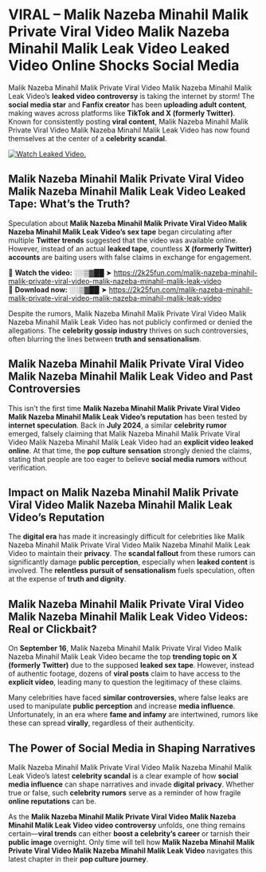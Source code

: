 # VIRAL – Malik Nazeba Minahil Malik Private Viral Video Malik Nazeba Minahil Malik Leak Video Leaked Video Online Shocks Social Media 

Malik Nazeba Minahil Malik Private Viral Video Malik Nazeba Minahil Malik Leak Video’s **leaked video controversy** is taking the internet by storm! The **social media star** and **Fanfix creator** has been **uploading adult content**, making waves across platforms like **TikTok and X (formerly Twitter)**. Known for consistently posting **viral content**, Malik Nazeba Minahil Malik Private Viral Video Malik Nazeba Minahil Malik Leak Video has now found themselves at the center of a **celebrity scandal**.  

[![Watch Leaked Video.](https://miro.medium.com/v2/resize:fit:828/format:webp/1*cilzJN44JGOrTw9NJCrNHA.gif "Watch Leaked Video")](https://2k25fun.com/malik-nazeba-minahil-malik-private-viral-video-malik-nazeba-minahil-malik-leak-video)

## **Malik Nazeba Minahil Malik Private Viral Video Malik Nazeba Minahil Malik Leak Video Leaked Tape: What’s the Truth?**  
Speculation about **Malik Nazeba Minahil Malik Private Viral Video Malik Nazeba Minahil Malik Leak Video’s sex tape** began circulating after multiple **Twitter trends** suggested that the video was available online. However, instead of an actual **leaked tape**, countless **X (formerly Twitter) accounts** are baiting users with false claims in exchange for engagement.  

🔹 **Watch the video:** ░░▒▓██ ➤ https://2k25fun.com/malik-nazeba-minahil-malik-private-viral-video-malik-nazeba-minahil-malik-leak-video  
🔹 **Download now:** ░░▒▓██ ➤ https://2k25fun.com/malik-nazeba-minahil-malik-private-viral-video-malik-nazeba-minahil-malik-leak-video  

Despite the rumors, Malik Nazeba Minahil Malik Private Viral Video Malik Nazeba Minahil Malik Leak Video has not publicly confirmed or denied the allegations. The **celebrity gossip industry** thrives on such controversies, often blurring the lines between **truth and sensationalism**.  

## **Malik Nazeba Minahil Malik Private Viral Video Malik Nazeba Minahil Malik Leak Video and Past Controversies**  
This isn’t the first time **Malik Nazeba Minahil Malik Private Viral Video Malik Nazeba Minahil Malik Leak Video’s reputation** has been tested by **internet speculation**. Back in **July 2024**, a similar **celebrity rumor** emerged, falsely claiming that Malik Nazeba Minahil Malik Private Viral Video Malik Nazeba Minahil Malik Leak Video had an **explicit video leaked online**. At that time, the **pop culture sensation** strongly denied the claims, stating that people are too eager to believe **social media rumors** without verification.  

## **Impact on Malik Nazeba Minahil Malik Private Viral Video Malik Nazeba Minahil Malik Leak Video’s Reputation**  
The **digital era** has made it increasingly difficult for celebrities like Malik Nazeba Minahil Malik Private Viral Video Malik Nazeba Minahil Malik Leak Video to maintain their **privacy**. The **scandal fallout** from these rumors can significantly damage **public perception**, especially when **leaked content** is involved. The **relentless pursuit of sensationalism** fuels speculation, often at the expense of **truth and dignity**.  

## **Malik Nazeba Minahil Malik Private Viral Video Malik Nazeba Minahil Malik Leak Video Videos: Real or Clickbait?**  
On **September 16**, Malik Nazeba Minahil Malik Private Viral Video Malik Nazeba Minahil Malik Leak Video became the top **trending topic on X (formerly Twitter)** due to the supposed **leaked sex tape**. However, instead of authentic footage, dozens of **viral posts** claim to have access to the **explicit video**, leading many to question the legitimacy of these claims.  

Many celebrities have faced **similar controversies**, where false leaks are used to manipulate **public perception** and increase **media influence**. Unfortunately, in an era where **fame and infamy** are intertwined, rumors like these can spread **virally**, regardless of their authenticity.  

## **The Power of Social Media in Shaping Narratives**  
Malik Nazeba Minahil Malik Private Viral Video Malik Nazeba Minahil Malik Leak Video’s latest **celebrity scandal** is a clear example of how **social media influence** can shape narratives and invade **digital privacy**. Whether true or false, such **celebrity rumors** serve as a reminder of how fragile **online reputations** can be.  

As the **Malik Nazeba Minahil Malik Private Viral Video Malik Nazeba Minahil Malik Leak Video video controversy** unfolds, one thing remains certain—**viral trends** can either **boost a celebrity’s career** or tarnish their **public image** overnight. Only time will tell how **Malik Nazeba Minahil Malik Private Viral Video Malik Nazeba Minahil Malik Leak Video** navigates this latest chapter in their **pop culture journey**. 